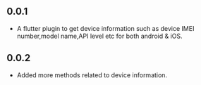 ## 0.0.1

* A flutter plugin to get device information such as device IMEI number,model name,API level etc for both android & iOS.

## 0.0.2
* Added more methods related to device information.
